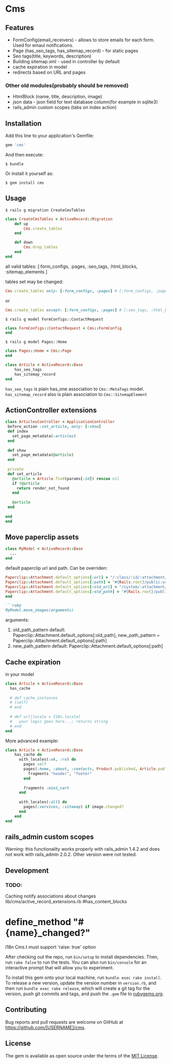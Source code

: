 # Cms

## Features
* FormConfig(email_receivers) - allows to store emails for each form. Used for emaul notifications.
* Page (has_seo_tags, has_sitemap_record) - for static pages
* Seo tags(title, keywords, description)
* Building sitemap.xml - used in controller by default
* cache expiration in model
* redirects based on URL and pages

### Other old modules(probably should be removed)
* HtmlBlock (name, title, description, image)
* json data - json field for text database column(for example in sqlite3)
* rails_admin custom scopes (tabs on index action)

## Installation


Add this line to your application's Gemfile:

```ruby
gem 'cms'
```

And then execute:

    $ bundle

Or install it yourself as:

    $ gem install cms

## Usage

    $ rails g migration CreateCmsTables

```ruby
class CreateCmsTables < ActiveRecord::Migration
    def up
        Cms.create_tables
    end

    def down
        Cms.drop_tables
    end
end
```

all valid tables:  [:form_configs, :pages, :seo_tags, :html_blocks, :sitemap_elements ]

tables set may be changed:
```ruby
Cms.create_tables only: [:form_configs, :pages] # [:form_configs, :pages]
```
or
```ruby
Cms.create_tables except: [:form_configs, :pages] # [:seo_tags, :html_blocks, :sitemap_elements]
```
    $ rails g model FormConfigs::ContactRequest
```ruby
class FormConfigs::ContactRequest < Cms::FormConfig
end
```

    $ rails g model Pages::Home

```ruby
class Pages::Home < Cms::Page
end
```

```ruby
class Article < ActiveRecord::Base
    has_seo_tags
    has_sitemap_record
end
```

`has_seo_tags` is plain has_one association to `Cms::MetaTags` model.
`has_sitemap_record` also is plain association to `Cms::SitemapElement`

## ActionController extensions
```ruby
class ArticlesController < ApplicationController
 before_action :set_article, only: [:show]
 def index
   set_page_metadata(:articles)
 end
 
 def show
   set_page_metadata(@article)
 end
 
 private
 def set_article
   @article = Article.find(params[:id]) rescue nil
   if !@article
     return render_not_found
   end
   
   @article
 end
 
end
end
```

## Move paperclip assets
```ruby
class MyModel < ActiveRecord::Base
  ...
end
```
default paperclip url and path. Can be overriden:
```ruby
Paperclip::Attachment.default_options[:url] = "/:class/:id/:attachment/:style/:basename.:extension"
Paperclip::Attachment.default_options[:path] = "#{Rails.root}/public:url"
Paperclip::Attachment.default_options[:old_url] = "/system/:attachment/:id/:style/:basename.:extension"
Paperclip::Attachment.default_options[:old_path] = "#{Rails.root}/public#{Paperclip::Attachment.default_options[:old_url]}"
end

```ruby
MyModel.move_images(arguments)
```

arguments:
  1. old_path_pattern
    default: Paperclip::Attachment.default_options[:old_path], new_path_pattern = Paperclip::Attachment.default_options[:path]
  2. new_path_pattern
    default: Paperclip::Attachment.default_options[:path]
    
    
## Cache expiration
in your model
```ruby
class Article < ActiveRecord::Base
  has_cache
  
  # def cache_instances
  # [self]
  # end
  
  # def url(locale = I18n.locale)
  #   your logic goes here...; returns string
  # end
end
```

More advanced example:
```ruby
class Article < ActiveRecord::Base
    has_cache do
      with_locales(:uk, :ru) do
        pages self
        pages(:home, :about, :contacts, Product.published, Article.published) do
          fragments "header", "footer"
        end
        
        fragments :mini_cart
      end
    
      with_locales(:all) do
        pages(:services, :sitemap) if image.changed?
      end
    end
end
```

## rails_admin custom scopes
Warning: this functionality works properly with rails_admin 1.4.2 and does not work with rails_admin 2.0.2. Other version were not tested.

## Development

### TODO:
Caching
notify associations about changes
lib/cms/active_record_extensions.rb #has_content_blocks
# define_method "#{name}_changed?"

I18n Cms.t must support 'raise: true' option


After checking out the repo, run `bin/setup` to install dependencies. Then, run `rake false` to run the tests. You can also run `bin/console` for an interactive prompt that will allow you to experiment.

To install this gem onto your local machine, run `bundle exec rake install`. To release a new version, update the version number in `version.rb`, and then run `bundle exec rake release`, which will create a git tag for the version, push git commits and tags, and push the `.gem` file to [rubygems.org](https://rubygems.org).

## Contributing

Bug reports and pull requests are welcome on GitHub at https://github.com/[USERNAME]/cms.


## License

The gem is available as open source under the terms of the [MIT License](http://opensource.org/licenses/MIT).

